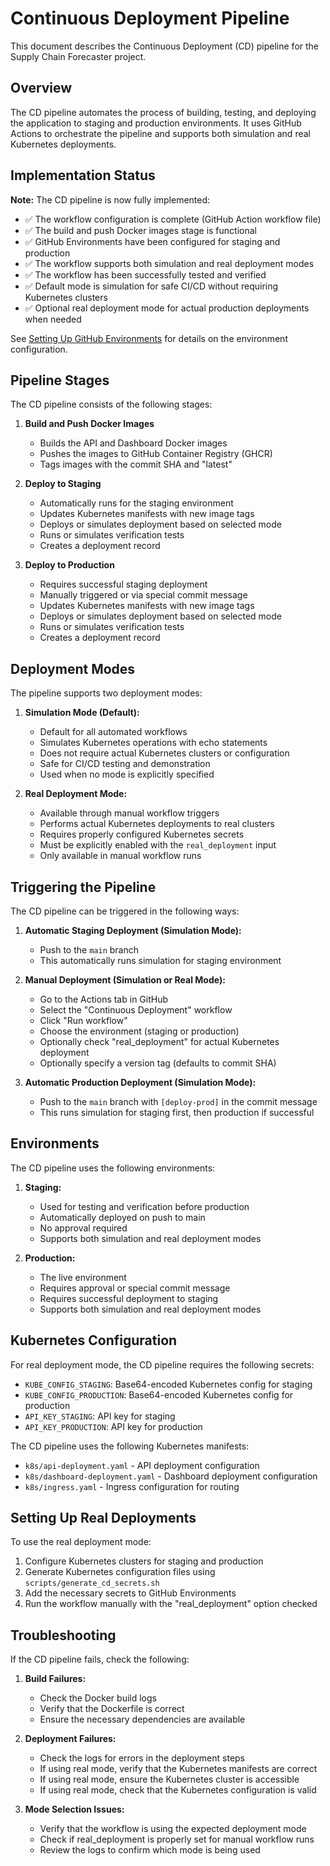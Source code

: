 # Continuous Deployment Pipeline

This document describes the Continuous Deployment (CD) pipeline for the Supply Chain Forecaster project.

## Overview

The CD pipeline automates the process of building, testing, and deploying the application to staging and production environments. It uses GitHub Actions to orchestrate the pipeline and supports both simulation and real Kubernetes deployments.

## Implementation Status

**Note:** The CD pipeline is now fully implemented:

- ✅ The workflow configuration is complete (GitHub Action workflow file)
- ✅ The build and push Docker images stage is functional
- ✅ GitHub Environments have been configured for staging and production
- ✅ The workflow supports both simulation and real deployment modes
- ✅ The workflow has been successfully tested and verified
- ✅ Default mode is simulation for safe CI/CD without requiring Kubernetes clusters
- ✅ Optional real deployment mode for actual production deployments when needed

See [Setting Up GitHub Environments](../../scripts/setup_github_environments.md) for details on the environment configuration.

## Pipeline Stages

The CD pipeline consists of the following stages:

1. **Build and Push Docker Images**
   - Builds the API and Dashboard Docker images
   - Pushes the images to GitHub Container Registry (GHCR)
   - Tags images with the commit SHA and "latest"

2. **Deploy to Staging**
   - Automatically runs for the staging environment
   - Updates Kubernetes manifests with new image tags
   - Deploys or simulates deployment based on selected mode
   - Runs or simulates verification tests
   - Creates a deployment record

3. **Deploy to Production**
   - Requires successful staging deployment
   - Manually triggered or via special commit message
   - Updates Kubernetes manifests with new image tags
   - Deploys or simulates deployment based on selected mode
   - Runs or simulates verification tests
   - Creates a deployment record

## Deployment Modes

The pipeline supports two deployment modes:

1. **Simulation Mode (Default):**
   - Default for all automated workflows
   - Simulates Kubernetes operations with echo statements
   - Does not require actual Kubernetes clusters or configuration
   - Safe for CI/CD testing and demonstration
   - Used when no mode is explicitly specified

2. **Real Deployment Mode:**
   - Available through manual workflow triggers
   - Performs actual Kubernetes deployments to real clusters
   - Requires properly configured Kubernetes secrets
   - Must be explicitly enabled with the `real_deployment` input
   - Only available in manual workflow runs

## Triggering the Pipeline

The CD pipeline can be triggered in the following ways:

1. **Automatic Staging Deployment (Simulation Mode):**
   - Push to the `main` branch
   - This automatically runs simulation for staging environment

2. **Manual Deployment (Simulation or Real Mode):**
   - Go to the Actions tab in GitHub
   - Select the "Continuous Deployment" workflow
   - Click "Run workflow"
   - Choose the environment (staging or production)
   - Optionally check "real_deployment" for actual Kubernetes deployment
   - Optionally specify a version tag (defaults to commit SHA)

3. **Automatic Production Deployment (Simulation Mode):**
   - Push to the `main` branch with `[deploy-prod]` in the commit message
   - This runs simulation for staging first, then production if successful

## Environments

The CD pipeline uses the following environments:

1. **Staging:**
   - Used for testing and verification before production
   - Automatically deployed on push to main
   - No approval required
   - Supports both simulation and real deployment modes

2. **Production:**
   - The live environment
   - Requires approval or special commit message
   - Requires successful deployment to staging
   - Supports both simulation and real deployment modes

## Kubernetes Configuration

For real deployment mode, the CD pipeline requires the following secrets:

- `KUBE_CONFIG_STAGING`: Base64-encoded Kubernetes config for staging
- `KUBE_CONFIG_PRODUCTION`: Base64-encoded Kubernetes config for production
- `API_KEY_STAGING`: API key for staging
- `API_KEY_PRODUCTION`: API key for production

The CD pipeline uses the following Kubernetes manifests:

- `k8s/api-deployment.yaml` - API deployment configuration
- `k8s/dashboard-deployment.yaml` - Dashboard deployment configuration
- `k8s/ingress.yaml` - Ingress configuration for routing

## Setting Up Real Deployments

To use the real deployment mode:

1. Configure Kubernetes clusters for staging and production
2. Generate Kubernetes configuration files using `scripts/generate_cd_secrets.sh`
3. Add the necessary secrets to GitHub Environments
4. Run the workflow manually with the "real_deployment" option checked

## Troubleshooting

If the CD pipeline fails, check the following:

1. **Build Failures:**
   - Check the Docker build logs
   - Verify that the Dockerfile is correct
   - Ensure the necessary dependencies are available

2. **Deployment Failures:**
   - Check the logs for errors in the deployment steps
   - If using real mode, verify that the Kubernetes manifests are correct
   - If using real mode, ensure the Kubernetes cluster is accessible
   - If using real mode, check that the Kubernetes configuration is valid

3. **Mode Selection Issues:**
   - Verify that the workflow is using the expected deployment mode
   - Check if real_deployment is properly set for manual workflow runs
   - Review the logs to confirm which mode is being used